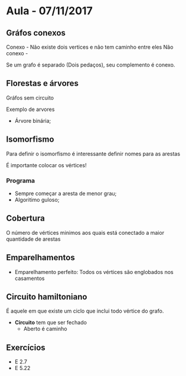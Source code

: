 # Aula - 07/11/2017

## Gráfos conexos
 
Conexo - Não existe dois vertices e não tem caminho entre eles
Não conexo - 

Se um grafo é separado (Dois pedaços), seu complemento é conexo.

## Florestas e árvores

Gráfos sem circuito

Exemplo de arvores

* Árvore binária;

## Isomorfismo

Para definir o isomorfismo é interessante definir nomes para as arestas

É importante colocar os vértices!

### Programa

* Sempre começar a aresta de menor grau;
* Algoritimo guloso;

## Cobertura

O número de vértices minimos aos quais está conectado a maior quantidade de arestas

## Emparelhamentos

* Emparelhamento perfeito: Todos os vértices são englobados nos casamentos

## Circuito hamiltoniano

É aquele em que existe um ciclo que inclui todo vértice do grafo.

* **Circuito** tem que ser fechado
    * Aberto é caminho

## Exercícios

- E 2.7
- E 5.22

<!-- Pode cair na prova (Com certeza) -->
<!-- Pulou cliques, cores>
<!-- Vai cair circuito hamiltoniano>